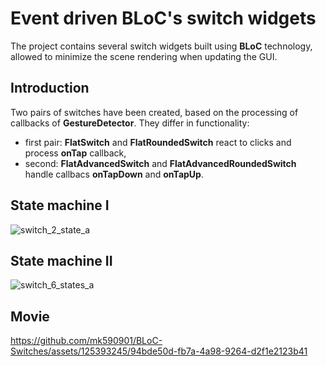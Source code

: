 # Event driven BLoC's switch widgets

The project contains several switch widgets built using __BLoC__ technology, allowed to minimize the scene rendering when updating the GUI.

## Introduction

Two pairs of switches have been created, based on the processing of callbacks of __GestureDetector__. They differ in functionality:
* first pair: __FlatSwitch__ and __FlatRoundedSwitch__ react to clicks and process __onTap__ callback,
* second: __FlatAdvancedSwitch__ and __FlatAdvancedRoundedSwitch__ handle callbacs __onTapDown__ and __onTapUp__.

## State machine I

![switch_2_state_a](https://github.com/mk590901/BLoC-Switches/assets/125393245/f1dbb008-ab93-4138-bc65-675096c14c6d)

## State machine II

![switch_6_states_a](https://github.com/mk590901/BLoC-Switches/assets/125393245/f7170c92-a315-4c0f-9184-9c887b9b0ca5)

## Movie

https://github.com/mk590901/BLoC-Switches/assets/125393245/94bde50d-fb7a-4a98-9264-d2f1e2123b41





